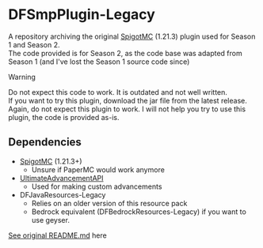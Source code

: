 # DFSmpPlugin-Legacy
A repository archiving the original [SpigotMC](https://www.spigotmc.org/) (1.21.3) plugin used for Season 1 and Season 2.  
The code provided is for Season 2, as the code base was adapted from Season 1 (and I've lost the Season 1 source code since)

> [!WARNING]
> Do not expect this code to work. It is outdated and not well written.  
> If you want to try this plugin, download the jar file from the latest release.  
> Again, do not expect this plugin to work. I will not help you try to use this plugin, the code is provided as-is.

## Dependencies
- [SpigotMC](https://www.spigotmc.org/) (1.21.3+)
    - Unsure if PaperMC would work anymore
- [UltimateAdvancementAPI](https://www.spigotmc.org/resources/ultimateadvancementapi-1-15-1-21-8.95585/)
    - Used for making custom advancements
- DFJavaResources-Legacy
    - Relies on an older version of this resource pack
    - Bedrock equivalent (DFBedrockResources-Legacy) if you want to use geyser.

[See original README.md](./README-old.md) here
